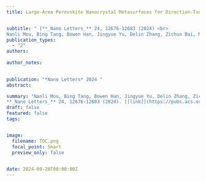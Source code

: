 ```yaml
---
title: Large-Area Perovskite Nanocrystal Metasurfaces for Direction-Tunable Lasing


subtitle: " [**_Nano Letters_** 24, 12676-12683 (2024) <br> 
Nanli Mou, Bing Tang, Bowen Han, Jingyue Yu, Delin Zhang, Zichun Bai, Mou Zhong, Biye Xie, Zhaoyu Zhang, Shikai Deng, Andrey L. Rogach, Jingtian Hu, and **Jun Guan***](https://pubs.acs.org/doi/10.1021/acs.nanolett.4c03921)"
publication_types:
  - "2"
authors: 
  
author_notes:
  

publication: "*Nano Letters* 2024 "
abstract: 

summary: "Nanli Mou, Bing Tang, Bowen Han, Jingyue Yu, Delin Zhang, Zichun Bai, Mou Zhong, Biye Xie, Zhaoyu Zhang, Shikai Deng, Andrey L. Rogach, Jingtian Hu, and **Jun Guan***  <br>
**_Nano Letters_** 24, 12676-12683 (2024). [[link]](https://pubs.acs.org/doi/10.1021/acs.nanolett.4c03921)"
draft: false
featured: false
tags:


image:
  filename: TOC.png
  focal_point: Smart
  preview_only: false

 
date: 2024-09-20T00:00:00Z
---
```







